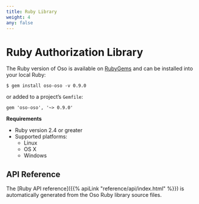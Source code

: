 ```yaml
---
title: Ruby Library
weight: 4
any: false
---
```


# Ruby Authorization Library

The Ruby version of Oso is available on [RubyGems](https://rubygems.org/gems/oso-oso) and can be installed
into your local Ruby:

```
$ gem install oso-oso -v 0.9.0
```

or added to a project’s `Gemfile`:

```
gem 'oso-oso', '~> 0.9.0'
```


**Requirements**

* Ruby version 2.4 or greater
* Supported platforms:
  * Linux
  * OS X
  * Windows

## API Reference

The [Ruby API reference]({{% apiLink "reference/api/index.html" %}})
is automatically generated from the Oso Ruby library source files.
